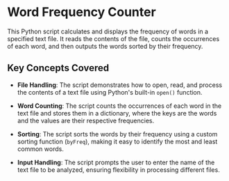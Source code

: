 # Word Frequency Counter

This Python script calculates and displays the frequency of words in a specified text file. It reads the contents of the file, counts the occurrences of each word, and then outputs the words sorted by their frequency.

## Key Concepts Covered

- **File Handling**: The script demonstrates how to open, read, and process the contents of a text file using Python's built-in `open()` function.

- **Word Counting**: The script counts the occurrences of each word in the text file and stores them in a dictionary, where the keys are the words and the values are their respective frequencies.

- **Sorting**: The script sorts the words by their frequency using a custom sorting function (`byFreq`), making it easy to identify the most and least common words.

- **Input Handling**: The script prompts the user to enter the name of the text file to be analyzed, ensuring flexibility in processing different files.
